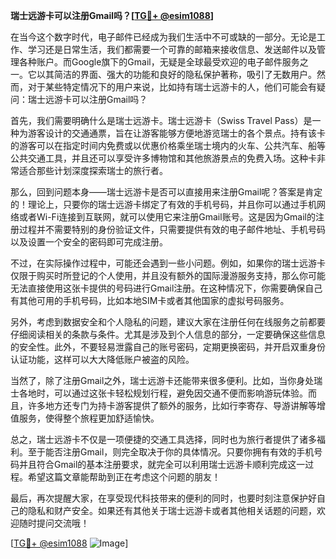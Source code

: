 **瑞士远游卡可以注册Gmail吗？[[TG💪+ @esim1088](https://t.me/s/esim1088)]**

在当今这个数字时代，电子邮件已经成为我们生活中不可或缺的一部分。无论是工作、学习还是日常生活，我们都需要一个可靠的邮箱来接收信息、发送邮件以及管理各种账户。而Google旗下的Gmail，无疑是全球最受欢迎的电子邮件服务之一。它以其简洁的界面、强大的功能和良好的隐私保护著称，吸引了无数用户。然而，对于某些特定情况下的用户来说，比如持有瑞士远游卡的人，他们可能会有疑问：瑞士远游卡可以注册Gmail吗？

首先，我们需要明确什么是瑞士远游卡。瑞士远游卡（Swiss Travel Pass）是一种为游客设计的交通通票，旨在让游客能够方便地游览瑞士的各个景点。持有该卡的游客可以在指定时间内免费或以优惠价格乘坐瑞士境内的火车、公共汽车、船等公共交通工具，并且还可以享受许多博物馆和其他旅游景点的免费入场。这种卡非常适合那些计划深度探索瑞士的旅行者。

那么，回到问题本身——瑞士远游卡是否可以直接用来注册Gmail呢？答案是肯定的！理论上，只要你的瑞士远游卡绑定了有效的手机号码，并且你可以通过手机网络或者Wi-Fi连接到互联网，就可以使用它来注册Gmail账号。这是因为Gmail的注册过程并不需要特别的身份验证文件，只需要提供有效的电子邮件地址、手机号码以及设置一个安全的密码即可完成注册。

不过，在实际操作过程中，可能还会遇到一些小问题。例如，如果你的瑞士远游卡仅限于购买时所登记的个人使用，并且没有额外的国际漫游服务支持，那么你可能无法直接使用这张卡提供的号码进行Gmail注册。在这种情况下，你需要确保自己有其他可用的手机号码，比如本地SIM卡或者其他国家的虚拟号码服务。

另外，考虑到数据安全和个人隐私的问题，建议大家在注册任何在线服务之前都要仔细阅读相关的条款与条件。尤其是涉及到个人信息的部分，一定要确保这些信息的安全性。此外，不要轻易泄露自己的账号密码，定期更换密码，并开启双重身份认证功能，这样可以大大降低账户被盗的风险。

当然了，除了注册Gmail之外，瑞士远游卡还能带来很多便利。比如，当你身处瑞士各地时，可以通过这张卡轻松规划行程，避免因交通不便而影响游玩体验。而且，许多地方还专门为持卡游客提供了额外的服务，比如行李寄存、导游讲解等增值服务，使得整个旅程更加舒适愉快。

总之，瑞士远游卡不仅是一项便捷的交通工具选择，同时也为旅行者提供了诸多福利。至于能否注册Gmail，则完全取决于你的具体情况。只要你拥有有效的手机号码并且符合Gmail的基本注册要求，就完全可以利用瑞士远游卡顺利完成这一过程。希望这篇文章能帮助到正在考虑这个问题的朋友！

最后，再次提醒大家，在享受现代科技带来的便利的同时，也要时刻注意保护好自己的隐私和财产安全。如果还有其他关于瑞士远游卡或者其他相关话题的问题，欢迎随时提问交流哦！

[[TG💪+ @esim1088](https://t.me/s/esim1088) ![Image](https://i.postimg.cc/4NQfJmqS/Snipaste-2025-05-13-00-14-12.png)]